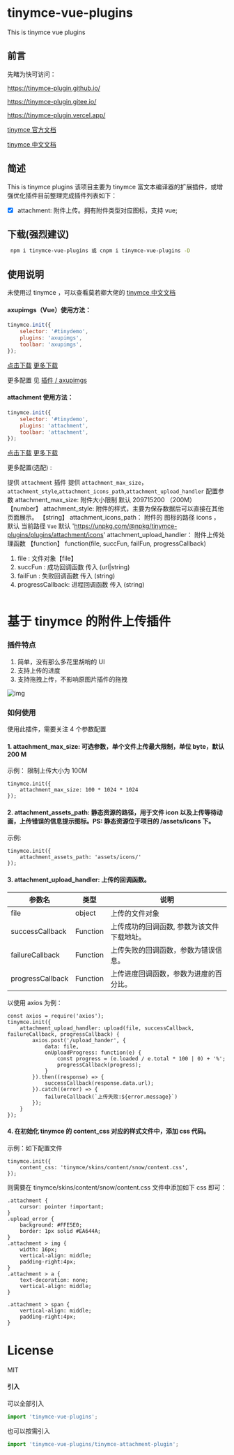 # tinymce-vue-plugins

This is tinymce vue plugins

## 前言

先睹为快可访问：

https://tinymce-plugin.github.io/

https://tinymce-plugin.gitee.io/

https://tinymce-plugin.vercel.app/

[tinymce 官方文档](https://www.tiny.cloud/docs/)

[tinymce 中文文档](http://tinymce.ax-z.cn/)

## 简述

This is tinymce plugins 该项目主要为 tinymce 富文本编译器的扩展插件，或增强优化插件目前整理完成插件列表如下：

-   [x] attachment: 附件上传。拥有附件类型对应图标，支持 vue;

## 下载(强烈建议)

```bash
 npm i tinymce-vue-plugins 或 cnpm i tinymce-vue-plugins -D
```

## 使用说明

未使用过 tinymce ，可以查看莫若卿大佬的 [tinymce 中文文档 ](http://tinymce.ax-z.cn/)

#### axupimgs（Vue）使用方法：

```javascript
tinymce.init({
    selector: '#tinydemo',
    plugins: 'axupimgs',
    toolbar: 'axupimgs',
});
```

[点击下载](https://github.com/Five-great/tinymce-plugins/releases/download/0.0.5/axupimgs.rar) [更多下载](https://github.com/Five-great/tinymce-plugins/releases/tag/0.0.5)

更多配置 见 [插件 / axupimgs](http://tinymce.ax-z.cn/more-plugins/axupimgs.php)

#### attachment 使用方法：

```javascript
tinymce.init({
    selector: '#tinydemo',
    plugins: 'attachment',
    toolbar: 'attachment',
});
```

[点击下载](https://github.com/Five-great/tinymce-plugins/releases/download/0.0.5/attachment.rar) [更多下载](https://github.com/Five-great/tinymce-plugins/releases/tag/0.0.5)

更多配置(选配) :

提供 `attachment` 插件 提供 `attachment_max_size`，`attachment_style`,`attachment_icons_path`,`attachment_upload_handler` 配置参数 attachment_max_size: 附件大小限制 默认 209715200 （200M）【number】 attachment_style: 附件的样式，主要为保存数据后可以直接在其他页面展示。 【string】 attachment_icons_path： 附件的 图标的路径 icons ， 默认 当前路径 `Vue` 默认 'https://unpkg.com/@npkg/tinymce-plugins/plugins/attachment/icons' attachment_upload_handler： 附件上传处理函数 【function】 function(file, succFun, failFun, progressCallback)

1. file : 文件对象【file】
2. succFun : 成功回调函数 传入 (url|string)
3. failFun : 失败回调函数 传入 (string)
4. progressCallback: 进程回调函数 传入 (string)

```javascript

```

# 基于 tinymce 的附件上传插件

### 插件特点

1. 简单，没有那么多花里胡哨的 UI
2. 支持上传的进度
3. 支持拖拽上传，不影响原图片插件的拖拽

![img](https://raw.githubusercontent.com/NebulaStudio/tinymce_attachment_plugin/master/attachment.gif)

### 如何使用

使用此插件，需要关注 4 个参数配置

#### 1. attachment_max_size: 可选参数，单个文件上传最大限制，单位 byte，默认 200 M

示例： 限制上传大小为 100M

```
tinymce.init({
    attachment_max_size: 100 * 1024 * 1024
});
```

#### 2. attachment_assets_path: 静态资源的路径，用于文件 icon 以及上传等待动画，上传错误的信息提示图标。PS: 静态资源位于项目的 /assets/icons 下。

示例:

```
tinymce.init({
    attachment_assets_path: 'assets/icons/'
});
```

#### 3. attachment_upload_handler: 上传的回调函数。

| 参数名           | 类型     | 说明                                       |
| ---------------- | -------- | ------------------------------------------ |
| file             | object   | 上传的文件对象                             |
| successCallback  | Function | 上传成功的回调函数, 参数为该文件下载地址。 |
| failureCallback  | Function | 上传失败的回调函数，参数为错误信息。       |
| progressCallback | Function | 上传进度回调函数，参数为进度的百分比。     |

以使用 axios 为例：

```
const axios = require('axios');
tinymce.init({
    attachment_upload_handler: upload(file, successCallback, failureCallback, progressCallback) {
        axios.post('/upload_hander', {
            data: file,
            onUploadProgress: function(e) {
                const progress = (e.loaded / e.total * 100 | 0) + '%';
                progressCallback(progress);
            }
        }).then((response) => {
            successCallback(response.data.url);
        }).catch((error) => {
            failureCallback(`上传失败:${error.message}`)
        });
    }
});
```

#### 4. 在初始化 tinymce 的 content_css 对应的样式文件中，添加 css 代码。

示例：如下配置文件

```
tinymce.init({
    content_css: 'tinymce/skins/content/snow/content.css',
});
```

则需要在 tinymce/skins/content/snow/content.css 文件中添加如下 css 即可：

```
.attachment {
    cursor: pointer !important;
}
.upload_error {
    background: #FFE5E0;
    border: 1px solid #EA644A;
}
.attachment > img {
    width: 16px;
    vertical-align: middle;
    padding-right:4px;
}
.attachment > a {
    text-decoration: none;
    vertical-align: middle;
}

.attachment > span {
    vertical-align: middle;
    padding-right:4px;
}
```

# License

MIT

#### 引入

可以全部引入

```javascript
import 'tinymce-vue-plugins';
```

也可以按需引入

```javascript
import 'tinymce-vue-plugins/tinymce-attachment-plugin';
```
